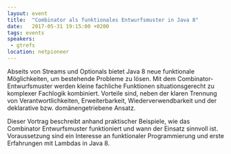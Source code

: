 ```yaml
---
layout: event
title:  "Combinator als funktionales Entwurfsmuster in Java 8"
date:   2017-05-31 19:15:00 +0200
tags: events
speakers: 
 - gtrefs
location: netpioneer
---
```


Abseits von Streams und Optionals bietet Java 8 neue funktionale Möglichkeiten, um bestehende Probleme zu lösen. Mit dem Combinator-Entwurfsmuster werden kleine fachliche Funktionen situationsgerecht zu komplexer Fachlogik kombiniert. Vorteile sind, neben der klaren Trennung von Verantwortlichkeiten, Erweiterbarkeit, Wiederverwendbarkeit und der deklarative bzw. domänengetriebene Ansatz. 

Dieser Vortrag beschreibt anhand praktischer Beispiele, wie das Combinator Entwurfsmuster funktioniert und wann der Einsatz sinnvoll ist. Voraussetzung sind ein Interesse an funktionaler Programmierung und erste Erfahrungen mit Lambdas in Java 8.
